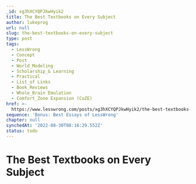 ```yaml
---
_id: xg3hXCYQPJkwHyik2
title: The Best Textbooks on Every Subject
author: lukeprog
url: null
slug: the-best-textbooks-on-every-subject
type: post
tags:
  - LessWrong
  - Concept
  - Post
  - World_Modeling
  - Scholarship_& Learning
  - Practical
  - List_of Links
  - Book_Reviews
  - Whole_Brain Emulation
  - Comfort_Zone Expansion (CoZE)
href: >-
  https://www.lesswrong.com/posts/xg3hXCYQPJkwHyik2/the-best-textbooks-on-every-subject
sequence: 'Bonus: Best Essays of LessWrong'
chapter: null
synchedAt: '2022-08-30T08:16:29.552Z'
status: todo
---
```


# The Best Textbooks on Every Subject
